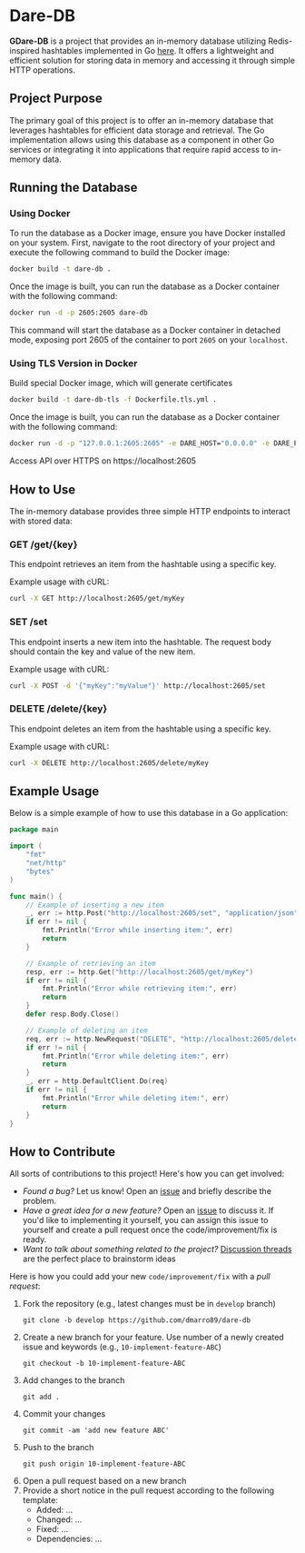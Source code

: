 # Dare-DB

**GDare-DB** is a project that provides an in-memory database utilizing Redis-inspired hashtables implemented in Go [here](https://github.com/dmarro89/go-redis-hashtable). It offers a lightweight and efficient solution for storing data in memory and accessing it through simple HTTP operations.

## Project Purpose

The primary goal of this project is to offer an in-memory database that leverages hashtables for efficient data storage and retrieval. The Go implementation allows using this database as a component in other Go services or integrating it into applications that require rapid access to in-memory data.

## Running the Database

### Using Docker

To run the database as a Docker image, ensure you have Docker installed on your system. First, navigate to the root directory of your project and execute the following command to build the Docker image:

```bash
docker build -t dare-db .
```
Once the image is built, you can run the database as a Docker container with the following command:

```bash
docker run -d -p 2605:2605 dare-db
```

This command will start the database as a Docker container in detached mode, exposing port 2605 of the container to port ```2605``` on your ```localhost```.

### Using TLS Version in Docker

Build special Docker image, which will generate certificates

```bash
docker build -t dare-db-tls -f Dockerfile.tls.yml .
```

Once the image is built, you can run the database as a Docker container with the following command:

```bash
docker run -d -p "127.0.0.1:2605:2605" -e DARE_HOST="0.0.0.0" -e DARE_PORT=2605 -e DARE_TLS_ENABLED="True" -e DARE_CERT_PRIVATE="/app/settings/cert_private.pem" -e DARE_CERT_PUBLIC="/app/settings/cert_public.pem" dare-db-tls
```

Access API over HTTPS on https://localhost:2605


## How to Use

The in-memory database provides three simple HTTP endpoints to interact with stored data:

### GET /get/{key}

This endpoint retrieves an item from the hashtable using a specific key.

Example usage with cURL:

```bash
curl -X GET http://localhost:2605/get/myKey
```

### SET /set

This endpoint inserts a new item into the hashtable. The request body should contain the key and value of the new item.

Example usage with cURL:

```bash
curl -X POST -d '{"myKey":"myValue"}' http://localhost:2605/set
```

### DELETE /delete/{key}

This endpoint deletes an item from the hashtable using a specific key.

Example usage with cURL:

```bash
curl -X DELETE http://localhost:2605/delete/myKey
```


## Example Usage

Below is a simple example of how to use this database in a Go application:

```go
package main

import (
    "fmt"
    "net/http"
    "bytes"
)

func main() {
    // Example of inserting a new item
    _, err := http.Post("http://localhost:2605/set", "application/json", bytes.NewBuffer([]byte(`{"myKey":"myValue"}`)))
    if err != nil {
        fmt.Println("Error while inserting item:", err)
        return
    }

    // Example of retrieving an item
    resp, err := http.Get("http://localhost:2605/get/myKey")
    if err != nil {
        fmt.Println("Error while retrieving item:", err)
        return
    }
    defer resp.Body.Close()

    // Example of deleting an item
    req, err := http.NewRequest("DELETE", "http://localhost:2605/delete/myKey", nil)
    if err != nil {
        fmt.Println("Error while deleting item:", err)
        return
    }
    _, err = http.DefaultClient.Do(req)
    if err != nil {
        fmt.Println("Error while deleting item:", err)
        return
    }
}
```

## How to Contribute

All sorts of contributions to this project!  Here's how you can get involved:

* *Found a bug?* Let us know! Open an [issue](https://github.com/dmarro89/dare-db/issues) and briefly describe the problem.
* *Have a great idea for a new feature?* Open an [issue](https://github.com/dmarro89/dare-db/issues) to discuss it. If you'd like to implementing it yourself, you can assign this issue to yourself and create a pull request once the code/improvement/fix is ready.
* *Want to talk about something related to the project?* [Discussion threads](https://github.com/dmarro89/dare-db/discussions) are the perfect place to brainstorm ideas


Here is how you could add your new ```code/improvement/fix``` with a *pull request*:

1. Fork the repository (e.g., latest changes must be in ```develop``` branch)
    ```
    git clone -b develop https://github.com/dmarro89/dare-db
    ```
2. Create a new branch for your feature. Use number of a newly created issue and keywords (e.g., ```10-implement-feature-ABC```)
    ```
    git checkout -b 10-implement-feature-ABC
    ```
3. Add changes to the branch
    ```
    git add .
    ```
4. Commit your changes 
    ```
    git commit -am 'add new feature ABC'
    ```
5. Push to the branch
    ```
    git push origin 10-implement-feature-ABC
    ```
6. Open a pull request based on a new branch
7. Provide a short notice in the pull request according to the following template:
    + Added: ...
    + Changed: ...
    + Fixed: ...
    + Dependencies: ...